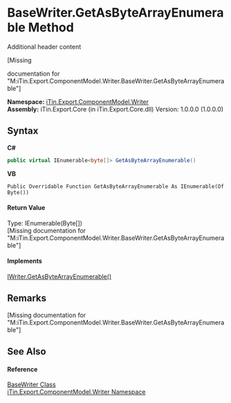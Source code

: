 # BaseWriter.GetAsByteArrayEnumerable Method 
Additional header content 

\[Missing <summary> documentation for "M:iTin.Export.ComponentModel.Writer.BaseWriter.GetAsByteArrayEnumerable"\]

**Namespace:**&nbsp;<a href="37973b78-6b66-1218-9d7d-14680ab2aeda">iTin.Export.ComponentModel.Writer</a><br />**Assembly:**&nbsp;iTin.Export.Core (in iTin.Export.Core.dll) Version: 1.0.0.0 (1.0.0.0)

## Syntax

**C#**<br />
``` C#
public virtual IEnumerable<byte[]> GetAsByteArrayEnumerable()
```

**VB**<br />
``` VB
Public Overridable Function GetAsByteArrayEnumerable As IEnumerable(Of Byte())
```


#### Return Value
Type: IEnumerable(Byte[])<br />\[Missing <returns> documentation for "M:iTin.Export.ComponentModel.Writer.BaseWriter.GetAsByteArrayEnumerable"\]

#### Implements
<a href="05db6e83-7a49-521c-07c6-e2f119046a8d">IWriter.GetAsByteArrayEnumerable()</a><br />

## Remarks
\[Missing <remarks> documentation for "M:iTin.Export.ComponentModel.Writer.BaseWriter.GetAsByteArrayEnumerable"\]

## See Also


#### Reference
<a href="622c2a74-37fd-6371-50a4-4fb71f92c4b0">BaseWriter Class</a><br /><a href="37973b78-6b66-1218-9d7d-14680ab2aeda">iTin.Export.ComponentModel.Writer Namespace</a><br />